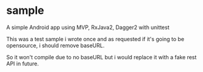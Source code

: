 # sample
A simple Android app using MVP, RxJava2, Dagger2 with unittest

This was a test sample i wrote once and as requested if it's going to be opensource, i should remove baseURL.

So it won't compile due to no baseURL but i would replace it with a fake rest API in future.
